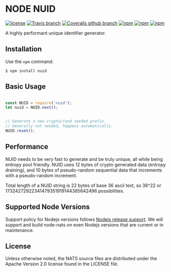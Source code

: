 # NODE NUID

[![license](https://img.shields.io/github/license/nats-io/node-nuid.svg)](https://www.apache.org/licenses/LICENSE-2.0)
[![Travis branch](https://img.shields.io/travis/nats-io/node-nuid/master.svg)](https://travis-ci.org/nats-io/node-nuid)
[![Coveralls github branch](https://img.shields.io/coveralls/github/nats-io/node-nuid/master.svg)](https://coveralls.io/github/nats-io/node-nuid)
[![npm](https://img.shields.io/npm/v/nuid.svg)](https://www.npmjs.com/package/nuid)
[![npm](https://img.shields.io/npm/dt/nuid.svg)](https://www.npmjs.com/package/nuid)
[![npm](https://img.shields.io/npm/dm/nuid.svg)](https://www.npmjs.com/package/nuid)

A highly performant unique identifier generator.

## Installation

Use the `npm` command:

	$ npm install nuid

## Basic Usage
```javascript

const NUID = require('nuid');
let nuid = NUID.next();


// Generate a new crypto/rand seeded prefix.
// Generally not needed, happens automatically.
NUID.reset();
```

## Performance
NUID needs to be very fast to generate and be truly unique, all while being entropy pool friendly.
NUID uses 12 bytes of crypto generated data (entropy draining), and 10 bytes of pseudo-random
sequential data that increments with a pseudo-random increment.

Total length of a NUID string is 22 bytes of base 36 ascii text, so 36^22 or
17324272922341479351919144385642496 possibilities.

## Supported Node Versions    

Support policy for Nodejs versions follows 
[Nodejs release support]( https://github.com/nodejs/Release).
We will support and build node-nats on even Nodejs versions that are current 
or in maintenance.


## License

Unless otherwise noted, the NATS source files are distributed under the Apache Version 2.0 license found in the LICENSE file.
